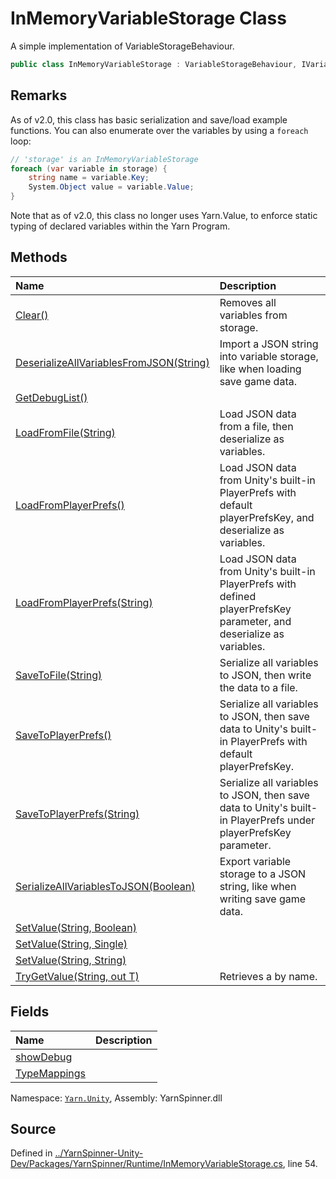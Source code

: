 # InMemoryVariableStorage Class

A simple implementation of VariableStorageBehaviour.


```csharp
public class InMemoryVariableStorage : VariableStorageBehaviour, IVariableStorage, IEnumerable<KeyValuePair<string, object>>
```
## Remarks

As of v2.0, this class has basic serialization and save/load example functions.
You can also enumerate over the variables by using a `foreach` loop:


```csharp    
// 'storage' is an InMemoryVariableStorage    
foreach (var variable in storage) {
    string name = variable.Key;
    System.Object value = variable.Value;
}   
```


Note that as of v2.0, this class no longer uses Yarn.Value, to
enforce static typing of declared variables within the Yarn Program.




## Methods
|Name|Description|
|:---|:---|
|[Clear()](/api/csharp/yarn.unity/inmemoryvariablestorage.clear.md)| Removes all variables from storage. |
|[DeserializeAllVariablesFromJSON(String)](/api/csharp/yarn.unity/inmemoryvariablestorage.deserializeallvariablesfromjson-system.string-.md)| Import a JSON string into variable storage, like when loading save game data. |
|[GetDebugList()](/api/csharp/yarn.unity/inmemoryvariablestorage.getdebuglist.md)||
|[LoadFromFile(String)](/api/csharp/yarn.unity/inmemoryvariablestorage.loadfromfile-system.string-.md)| Load JSON data from a file, then deserialize as variables. |
|[LoadFromPlayerPrefs()](/api/csharp/yarn.unity/inmemoryvariablestorage.loadfromplayerprefs.md)| Load JSON data from Unity's built-in PlayerPrefs with default playerPrefsKey, and deserialize as variables. |
|[LoadFromPlayerPrefs(String)](/api/csharp/yarn.unity/inmemoryvariablestorage.loadfromplayerprefs-system.string-.md)| Load JSON data from Unity's built-in PlayerPrefs with defined playerPrefsKey parameter, and deserialize as variables. |
|[SaveToFile(String)](/api/csharp/yarn.unity/inmemoryvariablestorage.savetofile-system.string-.md)| Serialize all variables to JSON, then write the data to a file. |
|[SaveToPlayerPrefs()](/api/csharp/yarn.unity/inmemoryvariablestorage.savetoplayerprefs.md)| Serialize all variables to JSON, then save data to Unity's built-in PlayerPrefs with default playerPrefsKey. |
|[SaveToPlayerPrefs(String)](/api/csharp/yarn.unity/inmemoryvariablestorage.savetoplayerprefs-system.string-.md)| Serialize all variables to JSON, then save data to Unity's built-in PlayerPrefs under playerPrefsKey parameter. |
|[SerializeAllVariablesToJSON(Boolean)](/api/csharp/yarn.unity/inmemoryvariablestorage.serializeallvariablestojson-system.boolean-.md)| Export variable storage to a JSON string, like when writing save game data. |
|[SetValue(String, Boolean)](/api/csharp/yarn.unity/inmemoryvariablestorage.setvalue-system.string,system.boolean-.md)||
|[SetValue(String, Single)](/api/csharp/yarn.unity/inmemoryvariablestorage.setvalue-system.string,system.single-.md)||
|[SetValue(String, String)](/api/csharp/yarn.unity/inmemoryvariablestorage.setvalue-system.string,system.string-.md)||
|[TryGetValue<T>(String, out T)](/api/csharp/yarn.unity/inmemoryvariablestorage.trygetvalue--1-system.string,--0@-.md)| Retrieves a <see cref="!:Value"></see> by name. |
## Fields
|Name|Description|
|:---|:---|
|[showDebug](/api/csharp/yarn.unity/inmemoryvariablestorage.showdebug.md)||
|[TypeMappings](/api/csharp/yarn.unity/inmemoryvariablestorage.typemappings.md)||
<div class="class-metadata">

Namespace: [`Yarn.Unity`](/api/csharp/yarn.unity/README.md), Assembly: YarnSpinner.dll
</div>

## Source
Defined in [../YarnSpinner-Unity-Dev/Packages/YarnSpinner/Runtime/InMemoryVariableStorage.cs](https://github.com/YarnSpinnerTool/YarnSpinner-Unity//blob/develop/Runtime/InMemoryVariableStorage.cs#L54), line 54.
